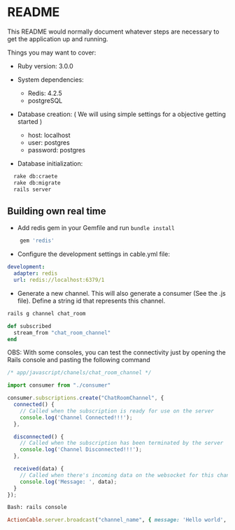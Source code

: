 # README

This README would normally document whatever steps are necessary to get the
application up and running.

Things you may want to cover:

* Ruby version: 3.0.0


* System dependencies:
    * Redis: 4.2.5
    * postgreSQL


* Database creation:
  ( We will using simple settings for a objective getting started )
    * host: localhost
    * user: postgres
    * password: postgres


* Database initialization:
```bash
  rake db:craete
  rake db:migrate
  rails server
  ```

## Building own real time

- Add redis gem in your Gemfile and run ```bundle install ```

```bash
    gem 'redis'
```

- Configure the development settings in cable.yml file:

```yaml
development:
  adapter: redis
  url: redis://localhost:6379/1
```

- Generate a new channel. This will also generate a consumer (See the .js file). Define a string id that represents this channel.

```bash
rails g channel chat_room  
```

```ruby
def subscribed
  stream_from "chat_room_channel"
end
```

OBS: With some consoles, you can test the connectivity just by opening the Rails console and pasting the following command

```javascript
/* app/javascript/chanels/chat_room_channel */

import consumer from "./consumer"

consumer.subscriptions.create("ChatRoomChannel", {
  connected() {
    // Called when the subscription is ready for use on the server
    console.log('Channel Connected!!!');
  },

  disconnected() {
    // Called when the subscription has been terminated by the server
    console.log('Channel Disconnected!!!');
  },

  received(data) {
    // Called when there's incoming data on the websocket for this channel
    console.log('Message: ', data);
  }
});

```


```bash
Bash: rails console
```

```ruby
ActionCable.server.broadcast("channel_name", { message: 'Hello world', type: 'text' })
```